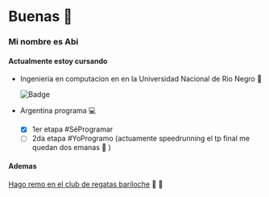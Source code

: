 # Buenas :eyes:

### Mi nombre es Abi

#### Actualmente estoy cursando
* Ingenieria en computacion en en la Universidad Nacional de Rio Negro :cowboy_hat_face:

  ![Badge](https://bit.ly/icom-badge)
* Argentina programa :computer:
  - [x] 1er etapa #SéProgramar
  - [ ] 2da etapa #YoProgramo
  (actuamente speedrunning el tp final me quedan dos emanas :cold_face: )

#### Ademas
[Hago remo en el club de regatas bariloche](https://www.bariloche2000.com/noticias/leer/bonaerenses-mendocinos-correntinos-santafesinos-y-locales-remaron-en-el-nahuel-huapi/140010) :1st_place_medal: :3rd_place_medal:


